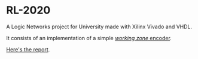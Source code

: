 # RL-2020
A Logic Networks project for University made with Xilinx Vivado and VHDL.

It consists of an implementation of a simple [_working zone_ encoder](https://citeseerx.ist.psu.edu/viewdoc/summary?doi=10.1.1.40.3281).

[Here's the report](https://github.com/QUB3X/RL-2020/blob/master/report.pdf).
